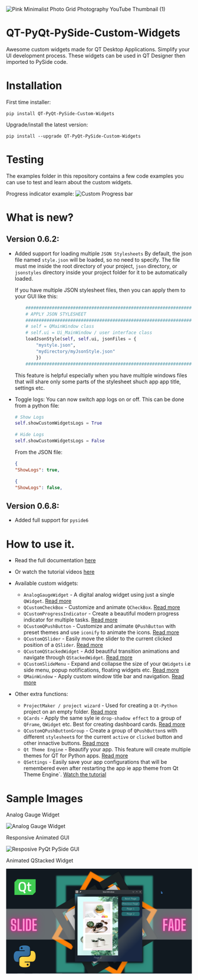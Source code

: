 ![Pink Minimalist Photo Grid Photography YouTube Thumbnail (1)](https://github.com/KhamisiKibet/QT-PyQt-PySide-Custom-Widgets/assets/82152373/a222096a-742e-42b4-ad72-15a99db6bfe2)

# QT-PyQt-PySide-Custom-Widgets
Awesome custom widgets made for QT Desktop Applications. Simplify your UI development process. These widgets can be used in QT Designer then imported to PySide code.

# Installation 
First time installer:
```
pip install QT-PyQt-PySide-Custom-Widgets
```

Upgrade/install the latest version:
```
pip install --upgrade QT-PyQt-PySide-Custom-Widgets
```

# Testing
The examples folder in this repository contains a few code examples you can use to test and learn about the custom widgets.

Progress indicator example:
![Custom Progress bar](https://github.com/KhamisiKibet/QT-PyQt-PySide-Custom-Widgets/blob/main/images/Screenshot.png?raw=true)

# What is new?
## Version 0.6.2:
- Added support for loading multiple ``JSON Stylesheets``
    By default, the json file named ``style.json`` will be loaded, so no need to specify. The file must me inside the root directory of your project, ``json`` directory, or ``jsonstyles`` directory inside your project folder for it to be automatically loaded.
    
    If you have multiple JSON stylesheet files, then you can apply them to your GUI like this:
    ```python
        ########################################################################
        # APPLY JSON STYLESHEET
        ########################################################################
        # self = QMainWindow class
        # self.ui = Ui_MainWindow / user interface class
        loadJsonStyle(self, self.ui, jsonFiles = {
            "mystyle.json",
            "mydirectory/myJsonStyle.json"
            })
        ########################################################################
    ```
    This feature is helpful especially when you have multiple windows files that will share only some parts of the stylesheet shuch app app title, settings etc.
    
- Toggle logs:
    You can now switch app logs on or off.
    This can be done from a python file:
    ```python
    # Show Logs
    self.showCustomWidgetsLogs = True
    ```
    ```python
    # Hide Logs
    self.showCustomWidgetsLogs = False
    ```
    From the JSON file:
    ```json
    {
    "ShowLogs": true,
    ```
    ```json
    {
    "ShowLogs": false,
    ```

## Version 0.6.8:
- Added full support for `pyside6`

# How to use it.
- Read the full documentation [here](https://khamisikibet.github.io/QT-PyQt-PySide-Custom-Widgets/) 

- Or watch the tutorial videos [here](https://www.youtube.com/watch?v=21Qt9p_F7Ts&list=PLJ8t3BKaQLhPKj9Mx08WAwvz7TGskefbK)

- Available custom widgets:
    - `AnalogGaugeWidget` - A digital analog widget using just a single `QWidget`. [Read more](https://khamisikibet.github.io/QT-PyQt-PySide-Custom-Widgets/docs/custom-analog-gauge.html)
    - `QCustomCheckBox` - Customize and animate `QCheckBox`. [Read more](https://khamisikibet.github.io/QT-PyQt-PySide-Custom-Widgets/docs/qt-custom-qcheckbox.html)
    - `QCustomProgressIndicator` - Create a beautiful modern progress indicator for multiple tasks. [Read more](https://khamisikibet.github.io/QT-PyQt-PySide-Custom-Widgets/docs/custom-progress-bar.html)
    - `QCustomQPushButton` - Customize and animate `QPushButton` with preset themes and use `iconify` to animate the icons. [Read more](https://khamisikibet.github.io/QT-PyQt-PySide-Custom-Widgets/docs/customize-qpushbutton.html)
    - `QCustomQSlider` - Easily move the slider to the current clicked position of a `QSlider`. [Read more](https://khamisikibet.github.io/QT-PyQt-PySide-Custom-Widgets/docs/qt-custom-qslider.html)
    - `QCustomQStackedWidget` - Add beautiful transition animations and navigate through `QStackedWidget`. [Read more](https://khamisikibet.github.io/QT-PyQt-PySide-Custom-Widgets/docs/customize-qstacked-widgets.html)
    - `QCustomSlideMenu` - Expand and collapse the size of your `QWidgets` i.e side menu, popup notifications, floating widgets etc. [Read more](https://khamisikibet.github.io/QT-PyQt-PySide-Custom-Widgets/docs/custom-slide-menu-widgets.html)
    - `QMainWindow` - Apply custom window title bar and navigation. [Read more](https://khamisikibet.github.io/QT-PyQt-PySide-Custom-Widgets/docs/customize-qmainwindow.html)

- Other extra functions:
    - `ProjectMaker / project wizard` - Used for creating a `Qt-Python` project on an empty folder. [Read more](https://khamisikibet.github.io/QT-PyQt-PySide-Custom-Widgets/docs/project-maker.html)
    - `QCards` - Apply the same syle ie `drop-shadow effect` to a group of `QFrame`, `QWidget` etc. Best for creating dashboard cards. [Read more](https://khamisikibet.github.io/QT-PyQt-PySide-Custom-Widgets/docs/qt-cards.html)
    - `QCustomQPushButtonGroup` - Create a group of `QPushButton`s with different `stylesheet`s for the current `active` or `clicked` button and other innactive buttons. [Read more](https://khamisikibet.github.io/QT-PyQt-PySide-Custom-Widgets/docs/qpushbutton-group.html)
    - `Qt Theme Engine` - Beautify your app. This feature will create multiple themes for QT for Python apps. [Read more](https://khamisikibet.github.io/QT-PyQt-PySide-Custom-Widgets/docs/qt-theme-engine.html)
    - `QSettings` - Easily save your app configurations that will be remembered even after restarting the app ie app theme from Qt Theme Engine`. [Watch the tutorial](https://youtu.be/mkBwInKhBsA)

# Sample Images
Analog Gauge Widget

![Analog Gauge Widget](https://github.com/KhamisiKibet/QT-PyQt-PySide-Custom-Widgets/blob/main/images/analog_qt_widget.png?raw=true)

Responsive Animated GUI

![Resposive PyQt PySide GUI](https://github.com/KhamisiKibet/QT-PyQt-PySide-Custom-Widgets/blob/main/images/responsive-qt-gui-python-intarface.png?raw=true)

Animated QStacked Widget

![Custom QStacked Widgets](https://github.com/KhamisiKibet/QT-PyQt-PySide-Custom-Widgets/blob/main/images/qstacked.png?raw=true)
